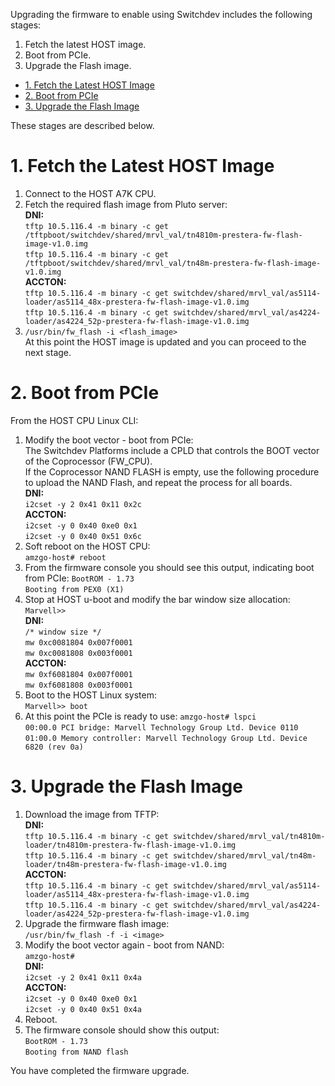 Upgrading the firmware to enable using Switchdev includes the following stages:  
1. Fetch the latest HOST image.
2. Boot from PCIe.
3. Upgrade the Flash image.  
* [1. Fetch the Latest HOST Image](#1-Fetch-the-Latest-HOST-Image)
* [2. Boot from PCIe](#2-Boot-from-PCIe)
* [3. Upgrade the Flash Image](#3-Upgrade-the-Flash-Image)

These stages are described below.

# 1. Fetch the Latest HOST Image  
1.	Connect to the HOST A7K CPU.  
2.	Fetch the required flash image from Pluto server:  
**DNI:**  
`tftp 10.5.116.4 -m binary -c get /tftpboot/switchdev/shared/mrvl_val/tn4810m-prestera-fw-flash-image-v1.0.img`  
`tftp 10.5.116.4 -m binary -c get /tftpboot/switchdev/shared/mrvl_val/tn48m-prestera-fw-flash-image-v1.0.img`   
**ACCTON:**  
`tftp 10.5.116.4 -m binary -c get switchdev/shared/mrvl_val/as5114-loader/as5114_48x-prestera-fw-flash-image-v1.0.img`  
`tftp 10.5.116.4 -m binary -c get switchdev/shared/mrvl_val/as4224-loader/as4224_52p-prestera-fw-flash-image-v1.0.img`  
3.	`/usr/bin/fw_flash -i <flash_image>`  
At this point the HOST image is updated and you can proceed to the next stage.  

# 2. Boot from PCIe  
From the HOST CPU Linux CLI:
1. Modify the boot vector - boot from PCIe:  
The Switchdev Platforms include a CPLD that controls the BOOT vector of the Coprocessor (FW_CPU).  
If the Coprocessor NAND FLASH is empty, use the following procedure to upload the NAND Flash, and repeat the process for all boards.  
**DNI:**  
`i2cset -y 2 0x41 0x11 0x2c`  
**ACCTON:**  
`i2cset -y 0 0x40 0xe0 0x1`  
`i2cset -y 0 0x40 0x51 0x6c`   
2. Soft reboot on the HOST CPU:   
`amzgo-host# reboot`  
3. From the firmware console you should see this output, indicating boot from PCIe:
`BootROM - 1.73`  
`Booting from PEX0 (X1)`  
4. Stop at HOST u-boot and modify the bar window size allocation:  
`Marvell>>`  
**DNI:**  
`/* window size */`  
`mw 0xc0081804 0x007f0001`  
`mw 0xc0081808 0x003f0001`  
**ACCTON:**  
`mw 0xf6081804 0x007f0001`  
`mw 0xf6081808 0x003f0001`  
5. Boot to the HOST Linux system:  
`Marvell>> boot`  
6. At this point the PCIe is ready to use:
`amzgo-host# lspci`   
`00:00.0 PCI bridge: Marvell Technology Group Ltd. Device 0110`  
`01:00.0 Memory controller: Marvell Technology Group Ltd. Device 6820 (rev 0a)`   

# 3. Upgrade the Flash Image  
1. Download the image from TFTP:  
**DNI:**  
`tftp 10.5.116.4 -m binary -c get switchdev/shared/mrvl_val/tn4810m-loader/tn4810m-prestera-fw-flash-image-v1.0.img`  
`tftp 10.5.116.4 -m binary -c get switchdev/shared/mrvl_val/tn48m-loader/tn48m-prestera-fw-flash-image-v1.0.img`  
**ACCTON:**   
`tftp 10.5.116.4 -m binary -c get switchdev/shared/mrvl_val/as5114-loader/as5114_48x-prestera-fw-flash-image-v1.0.img`  
`tftp 10.5.116.4 -m binary -c get switchdev/shared/mrvl_val/as4224-loader/as4224_52p-prestera-fw-flash-image-v1.0.img`  
2. Upgrade the firmware flash image:  
`/usr/bin/fw_flash -f -i <image>`  
3. Modify the boot vector again - boot from NAND:  
`amzgo-host# `  
**DNI:**  
`i2cset -y 2 0x41 0x11 0x4a`  
**ACCTON:**  
`i2cset -y 0 0x40 0xe0 0x1`  
`i2cset -y 0 0x40 0x51 0x4a`  
4. Reboot.  
5. The firmware console should show this output:  
`BootROM - 1.73`  
`Booting from NAND flash`  

You have completed the firmware upgrade. 